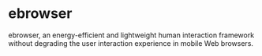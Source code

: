 # ebrowser
ebrowser, an energy-efficient and lightweight human interaction framework without degrading the user interaction experience in mobile Web browsers.

